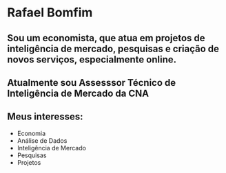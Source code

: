 # Rafael Bomfim

## Sou um economista, que atua em projetos de inteligência de mercado, pesquisas e criação de novos serviços, especialmente online.

## Atualmente sou Assesssor Técnico de Inteligência de Mercado da CNA

## Meus interesses:
- Economia
- Análise de Dados
- Inteligência de Mercado
- Pesquisas
- Projetos


